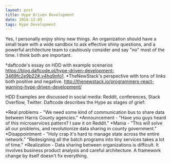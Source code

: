 ```yaml
---
layout: post
title: Hype Driven Development
date: 2016-12-05
tags: Hype Development
---
```

Yes, I personally enjoy shiny new things. An organization should have a small team with a wide sandbox to ask effective shiny questions, and a powerful architecture team to cautiously consider and say "no" most of the time. I think both are important.

*daftcode's essay on HDD with example scenarios https://blog.daftcode.pl/hype-driven-development-3469fc2e9b22#.v4hq9nfo1.
*TheNewStack's perspective with tons of links both positive and negative. http://thenewstack.io/programmers-react-warning-hype-driven-development/

HDD Examples are discussed in social media: Reddit, conferences, Stack Overflow, Twitter. Daftcode describes the Hype as stages of grief: 

*Real problems - "We need some kind of communication bus to share data between Harris County agencies."
*Announcement - "Have you guys heard of this microservices pattern? I saw it on Reddit." 
*Mania - "This will solve all our problems, and revolutionize data sharing in county government."
*Disappointment - "Holy crap it's hard to manage state across the entire network." "Redesigning all the batch programs into tiny services takes a lot of time."
*Realization - Data sharing between organizations is difficult. It involves business product analysis and careful architecture. A framework change by itself doesn't fix everything.

